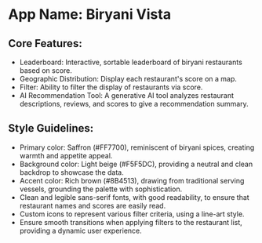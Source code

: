# **App Name**: Biryani Vista

## Core Features:

- Leaderboard: Interactive, sortable leaderboard of biryani restaurants based on score.
- Geographic Distribution: Display each restaurant's score on a map.
- Filter: Ability to filter the display of restaurants via score.
- AI Recommendation Tool: A generative AI tool analyzes restaurant descriptions, reviews, and scores to give a recommendation summary.

## Style Guidelines:

- Primary color: Saffron (#FF7700), reminiscent of biryani spices, creating warmth and appetite appeal.
- Background color: Light beige (#F5F5DC), providing a neutral and clean backdrop to showcase the data.
- Accent color: Rich brown (#8B4513), drawing from traditional serving vessels, grounding the palette with sophistication.
- Clean and legible sans-serif fonts, with good readability, to ensure that restaurant names and scores are easily read.
- Custom icons to represent various filter criteria, using a line-art style.
- Ensure smooth transitions when applying filters to the restaurant list, providing a dynamic user experience.